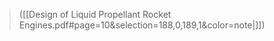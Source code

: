 > ([[Design of Liquid Propellant Rocket Engines.pdf#page=10&selection=188,0,189,1&color=note|]])
> 
